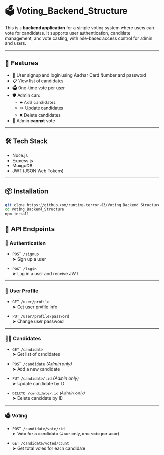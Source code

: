 
# 🗳️ Voting_Backend_Structure

This is a **backend application** for a simple voting system where users can vote for candidates. It supports user authentication, candidate management, and vote casting, with role-based access control for admin and users.

---

## 🚀 Features

- 🔐 User signup and login using Aadhar Card Number and password
- 📋 View list of candidates
- 🗳️ One-time vote per user
- 🛡️ Admin can:
  - ➕ Add candidates
  - ✏️ Update candidates
  - ❌ Delete candidates
- 🚫 Admin **cannot** vote

---

## 🛠️ Tech Stack

- Node.js
- Express.js
- MongoDB
- JWT (JSON Web Tokens)

---

## 📦 Installation

```bash
git clone https://github.com/runtime-terror-63/Voting_Backend_Structure.git
cd Voting_Backend_Structure
npm install
```

## 📡 API Endpoints

### 🔐 Authentication

- `POST /signup`  
  ➤ Sign up a user

- `POST /login`  
  ➤ Log in a user and receive JWT

---

### 👤 User Profile

- `GET /user/profile`  
  ➤ Get user profile info

- `PUT /user/profile/password`  
  ➤ Change user password

---

### 🧑‍💼 Candidates

- `GET /candidate`  
  ➤ Get list of candidates

- `POST /candidate` _(Admin only)_  
  ➤ Add a new candidate

- `PUT /candidate/:id` _(Admin only)_  
  ➤ Update candidate by ID

- `DELETE /candidate/:id` _(Admin only)_  
  ➤ Delete candidate by ID

---

### 🗳️ Voting

- `POST /candidate/vote/:id`  
  ➤ Vote for a candidate (User only, one vote per user)

- `GET /candidate/voted/count`  
  ➤ Get total votes for each candidate

